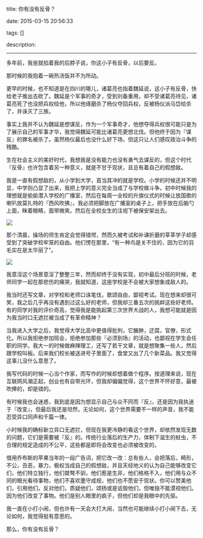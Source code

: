 title: 你有没有反骨？

date: 2015-03-15 20:56:33

tags: []

description: 

---
多年前，我爸就掐着我的后脖子说，你这小子有反骨，以后要反。

那时候的我抱着一碗热汤饭并不为所动。

更早的时候，也不知道是在四川的哪儿，诸葛亮也指着魏延说，这小子有反骨，快给老子推出去砍了。魏延是个军事的奇才，受到刘备重用，却不受诸葛亮待见，诸葛亮死了也没把兵权给他，所以他琢磨杀了杨仪夺回兵权，反被杨仪派马岱给杀了，并诛灭了三族。

事实上我并不认为魏延是想谋反，作为一个军事奇才，他想夺得兵权很可能只是为了展示自己的军事才华，我觉得魏延可能比诸葛亮更想北伐。但他终于因为『谋反』的罪名被杀了。虽然杨仪最后也没什么好下场，但这只让人们感叹政治斗争的残酷。

生在社会主义的美好时代，我想我是没有能力也没有勇气去谋反的，但这个时代『反骨』也许包含着另一种意义，就是不甘于现状，且总有着自己的假想敌。

我是一直有假想敌的，从小学到大学，首当其冲的就是学校。小学的时候还并不明显，中学则凸显了出来，我把上学的意义完全当成了与学校做斗争。初中时候我的理想就是偷偷潜入学校的广播室，然后在每周一全校的升旗仪式的时候让放国歌的喇叭放莫扎特的『西风吹拂』，我必须把脚放在广播室的桌子上，把手放在后脑勺上面，眯着眼睛，面带微笑。然后在全校女生的注视下被保安架出去。

![](http://susefood.u.qiniudn.com/xiaoshenke.jpg)

那个清晨，操场的师生肯定会觉得错愕，然而久被考试和补课折磨的莘莘学子却感受到了突破学校牢笼的自由。他们愣在那里，“有一种鸟是关不住的，因为它的羽毛实在是太华丽了”。

![](http://susefood.u.qiniudn.com/caochang.jpg)

我意淫这个场景意淫了整整三年，然而却终于没有实现，初中最后分班的时候，老师同学一起在那悲伤的痛哭，我就知道，这座学校是不会被大家想象成敌人的。

我当时还写文章，对学校和老师口诛笔伐，歌颂自由，鄙视考试。现在想来却很可笑，我之后几乎再没有遇到过这么好的老师，但我却三番五次的挑衅这些好老师。有的同学对我的评价奇高，觉得我是能挑起第三次世界大战的人，我想可能就是因为我当时口无遮拦被当成了有革命精神？

当我进入大学之后，我觉得大学比高中更值得批判，它臃肿，迂腐，官僚，形式化。所以我拒绝参加班会，拒绝参加那些『必须到场』的活动，也鄙视在学生会任职的同学。我大一的时候做麻辣理工，还写了若干文章，就是想聚集一些人，然后跟学校叫板。后来我们校长被送进号子里面了，食堂又出了几个新菜品。我又觉得这事儿没什么意思了。

我写代码的时候一心当个作家，而写作的时候却想着做个程序。按道理来说，现在互联网风潮正起，创业也有自带光环，但我却偏偏觉得，这个世界不怀好意，最被吹捧的，却是错的。

有时候我也会迷惑，我到底是因为想显示自己与众不同而『反』，还是因为我执迷于『改变』，但最后我还是坦然，无论如何，这个世界需要不一样的声音，我不能忍受异口同声和千篇一律。

小时候我的确标新立异口无遮拦，但现在我更冷静的看这个世界，却依然发现无数的问题，它们是需要被『反』的。传统行业落后的生产力，体制下滋生的蛀虫，不合理的规定造成的不公平，这些都是即将会改变也必须被改变的。

借用乔布斯的苹果当年的一段广告词，把它改一改：总有些人，会把落后，畸形，不公，丑恶，暴力，极权当成自己的假想敌，并且天经地义的认为自己能够改变它们，他们特立独行，他们桀骜不驯，他们惹是生非，他们格格不入，他们用与众不同的眼光看待事物，他们不喜欢墨守成规，他们也不愿安于现状。你可以赞美他们，引用他们，反对他们，质疑他们，颂扬或是诋毁他们，但唯独不能漠视他们。因为他们改变了事物。他们是别人眼里的疯子，但他们却是我眼中的先驱。

我一直在小打小闹，但也许有一天会大打大闹，当然也可能继续小打小闹下去，无论如何，我觉得挺有意思的。

那么，你有没有反骨？

 
